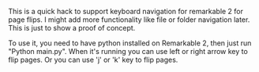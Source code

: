 This is a quick hack to support keyboard navigation for remarkable 2 for page flips. I might add more functionality like file or folder navigation later. This is just to show a proof of concept.

To use it, you need to have python installed on Remarkable 2, then just run "Python main.py". When it's running you can use left or right arrow key to flip pages. Or you can use 'j' or 'k' key to flip pages.
